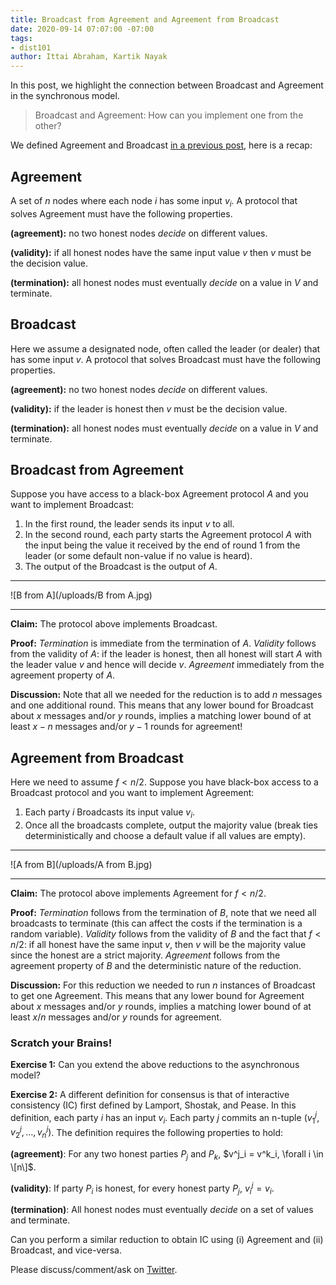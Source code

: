 ```yaml
---
title: Broadcast from Agreement and Agreement from Broadcast
date: 2020-09-14 07:07:00 -07:00
tags:
- dist101
author: Ittai Abraham, Kartik Nayak
---
```


In this post, we highlight the connection between Broadcast and Agreement in the synchronous model. 
> Broadcast and Agreement: How can you implement one from the other?

We defined Agreement and Broadcast [in a previous post](https://decentralizedthoughts.github.io/2019-06-27-defining-consensus/), here is a recap:

## Agreement
A set of $n$ nodes where each node $i$ has some input $v_i$. A protocol that solves Agreement must have the following properties.

**(agreement):** no two honest nodes *decide* on different values.

**(validity):** if all honest nodes have the same input value $v$ then $v$ must be the decision value.

**(termination):** all honest nodes must eventually *decide* on a value in $V$ and terminate.

## Broadcast
Here we assume a designated node, often called the leader (or dealer) that has some input $v$. A protocol that solves Broadcast must have the following properties.

**(agreement):** no two honest nodes *decide* on different values.

**(validity):** if the leader is honest then $v$ must be the decision value.

**(termination):** all honest nodes must eventually *decide* on a value in $V$ and terminate.

## Broadcast from Agreement

Suppose you have access to a black-box Agreement protocol $A$ and you want to implement Broadcast:
1. In the first round, the leader sends its input $v$ to all.
2. In the second round, each party starts the Agreement protocol $A$ with the input being the value it received by the end of round 1 from the leader (or some default non-value if no value is heard).
3. The output of the Broadcast is the output of $A$.

---

![B from A](/uploads/B from A.jpg)

---

**Claim:** The protocol above implements Broadcast.

**Proof:** *Termination* is immediate from the termination of $A$. *Validity* follows from the validity of $A$: if the leader is honest, then all honest will start $A$ with the leader value $v$ and hence will decide $v$. *Agreement* immediately from the agreement property of $A$.

**Discussion:** Note that all we needed for the reduction is to add $n$ messages and one additional round. This means that any lower bound for Broadcast about $x$ messages and/or $y$ rounds, implies a matching lower bound of at least $x-n$ messages and/or $y-1$ rounds for agreement!

## Agreement from Broadcast

Here we need to assume $f<n/2$. Suppose you have black-box access to a Broadcast protocol and you want to implement Agreement:
1. Each party $i$ Broadcasts its input value $v_i$.
2. Once all the broadcasts complete, output the majority value (break ties deterministically and choose a default value if all values are empty).


---

![A from B](/uploads/A from B.jpg)

---

**Claim:** The protocol above implements Agreement for $f<n/2$.

**Proof:** *Termination* follows from the termination of $B$, note that we need all broadcasts to terminate (this can affect the costs if the termination is a random variable). *Validity* follows from the validity of $B$ and the fact that $f<n/2$: if all honest have the same input $v$, then $v$ will be the majority value since the honest are a strict majority. *Agreement* follows from the agreement property of $B$ and the deterministic nature of the reduction.


**Discussion:** For this reduction we needed to run $n$ instances of Broadcast to get one Agreement. This means that any lower bound for Agreement about $x$ messages and/or $y$ rounds, implies a matching lower bound of at least $x/n$ messages and/or $y$ rounds for agreement.

### Scratch your Brains!
**Exercise 1:** Can you extend the above reductions to the asynchronous model?

**Exercise 2:** A different definition for consensus is that of interactive consistency (IC) first defined by Lamport, Shostak, and Pease. In this definition, each party $i$ has an input $v_i$. Each party $j$ commits an n-tuple $(v_1^{j}, v^j_2, \ldots, v^j_n)$. The definition requires the following properties to hold:

**(agreement)**: For any two honest parties $P_j$ and $P_k$, $v^j_i = v^k_i, \forall i \in \[n\]$.

**(validity)**: If party $P_i$ is honest, for every honest party $P_j$, $v^j_i = v_i$.

**(termination)**: All honest nodes must eventually *decide* on a set of values and terminate.

Can you perform a similar reduction to obtain IC using (i) Agreement and (ii) Broadcast, and vice-versa.

Please discuss/comment/ask on [Twitter]().

